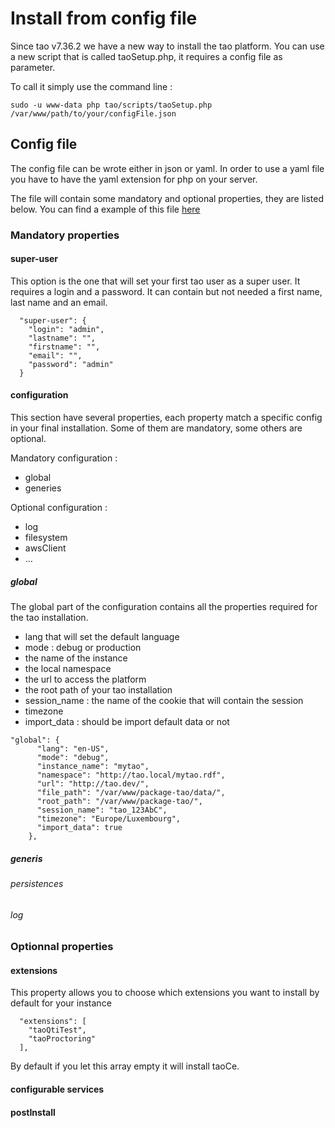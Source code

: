 <!--
author:
    - 'Antoine Robin'
created_at: '2016-12-12 13:49:42'
updated_at: '2016-12-13 08:54:05'
tags:
    - 'Developer Guide'
-->

Install from config file
========================

Since tao v7.36.2 we have a new way to install the tao platform. You can use a new script that is called taoSetup.php, it requires a config file as parameter.<br/>

To call it simply use the command line :

    sudo -u www-data php tao/scripts/taoSetup.php /var/www/path/to/your/configFile.json

Config file
-----------

The config file can be wrote either in json or yaml. In order to use a yaml file you have to have the yaml extension for php on your server.<br/>

The file will contain some mandatory and optional properties, they are listed below. You can find a example of this file [here](https://github.com/oat-sa/tao-core/blob/master/scripts/sample/config.json)

### Mandatory properties

#### super-user

This option is the one that will set your first tao user as a super user. It requires a login and a password. It can contain but not needed a first name, last name and an email.

      "super-user": {
        "login": "admin",
        "lastname": "",
        "firstname": "",
        "email": "",
        "password": "admin"
      }

#### configuration

This section have several properties, each property match a specific config in your final installation. Some of them are mandatory, some others are optional.<br/>

Mandatory configuration :

-   global
-   generies

Optional configuration :

-   log
-   filesystem
-   awsClient
-   …

##### global

The global part of the configuration contains all the properties required for the tao installation.

-   lang that will set the default language
-   mode : debug or production
-   the name of the instance
-   the local namespace
-   the url to access the platform
-   the root path of your tao installation
-   session\_name : the name of the cookie that will contain the session
-   timezone
-   import\_data : should be import default data or not

<!-- -->

    "global": {
          "lang": "en-US",
          "mode": "debug",
          "instance_name": "mytao",
          "namespace": "http://tao.local/mytao.rdf",
          "url": "http://tao.dev/",
          "file_path": "/var/www/package-tao/data/",
          "root_path": "/var/www/package-tao/",
          "session_name": "tao_123AbC",
          "timezone": "Europe/Luxembourg",
          "import_data": true
        },

##### generis

###### persistences

###### log

### Optionnal properties

#### extensions

This property allows you to choose which extensions you want to install by default for your instance

      "extensions": [
        "taoQtiTest",
        "taoProctoring"
      ],

By default if you let this array empty it will install taoCe.

#### configurable services

#### postInstall

